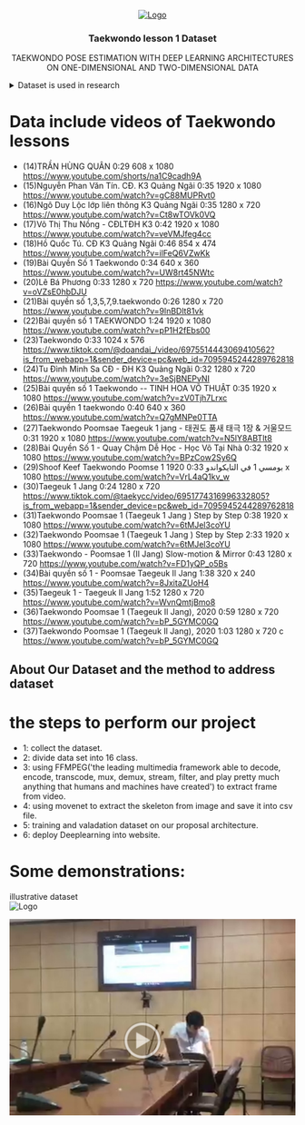 <br />
<div align="center">
  <a href="https://user-images.githubusercontent.com/96684519/236389100-e2e9efc1-9730-43d8-9b0e-21b32fac0052.png">
    <img src="https://user-images.githubusercontent.com/96684519/236389100-e2e9efc1-9730-43d8-9b0e-21b32fac0052.png" alt="Logo" width="200" height="200">
  </a>

  <h3 align="center">Taekwondo lesson 1 Dataset </h3>

  <p align="center">
    TAEKWONDO POSE ESTIMATION WITH DEEP LEARNING ARCHITECTURES ON ONE-DIMENSIONAL AND TWO-DIMENSIONAL DATA
    <br />
    
  </p>
</div>


<details>
  <summary>Dataset is used in research</summary>
  <ol>
    <li>
      <a >Our dataset</a>
      <ul>
        <li><a href="https://ctueduvn-my.sharepoint.com/personal/nthai_cit_ctu_edu_vn/_layouts/15/onedrive.aspx?ga=1&id=%2Fpersonal%2Fnthai%5Fcit%5Fctu%5Fedu%5Fvn%2FDocuments%2Farchived%2Dresearch%2Dpaper%2Dmaster%2DPhD%2Fdetai%2Dnckh%2Dsv%2FTSV2022%2D33%2Dhab1910216%40student%2Ectu%2Eedu%2Evn%2Ftsv2022%2D33%2Dshared%2Dfiles">TAEKWONDO LESSON 1 (click here)</a></li>
      </ul>
    </li>
    <li>
      <a >KTH (Human action dataset)</a>
      <ul>
        <li><a href="https://www.csc.kth.se/cvap/actions/">Include: walking, jogging, running, boxing, hand waving and hand clapping label (click here)</a></li>
      </ul>
    </li>
    
  </ol>
</details>

# Data include videos of Taekwondo lessons
- (14)TRẦN HÙNG QUÂN	0:29	608 x 1080			https://www.youtube.com/shorts/na1C9cadh9A
- (15)Nguyễn Phan Văn Tín. CĐ. K3 Quảng Ngãi	0:35	1920 x 1080			https://www.youtube.com/watch?v=gC88MUPRvt0
- (16)Ngô Duy Lộc lớp liên thông K3 Quảng Ngãi	0:35	1280 x 720			https://www.youtube.com/watch?v=Ct8wTOVk0VQ
- (17)Võ Thị Thu Nồng - CĐLTĐH K3	0:42	1920 x 1080			https://www.youtube.com/watch?v=veVMJfeg4cc
- (18)Hồ Quốc Tú. CĐ K3 Quảng Ngãi	0:46	854 x 474			https://www.youtube.com/watch?v=ilFeQ6VZwKk
- (19)Bài Quyền Số 1 Taekwondo	0:34	640 x 360			https://www.youtube.com/watch?v=UW8rt45NWtc
- (20)Lê Bá Phương	0:33	1280 x 720			https://www.youtube.com/watch?v=oVZsE0hbDJU
- (21)Bài quyền số 1,3,5,7,9.taekwondo	0:26	1280 x 720			https://www.youtube.com/watch?v=9lnBDlt81vk
- (22)Bài quyền số 1 TAEKWONDO	1:24	1920 x 1080			https://www.youtube.com/watch?v=pP1H2fEbs00
- (23)Taekwondo	0:33	1024 x 576			https://www.tiktok.com/@doandai_/video/6975514443069410562?is_from_webapp=1&sender_device=pc&web_id=7095945244289762818
- (24)Tu Đình Minh Sa CĐ - ĐH K3 Quảng Ngãi	0:32	1280 x 720			https://www.youtube.com/watch?v=3eSjBNEPvNI
- (25)Bài quyền số 1 Taekwondo -- TINH HOA VÕ THUẬT	0:35	1920 x 1080			https://www.youtube.com/watch?v=zV0Tjh7Lrxc
- (26)Bài quyền 1 taekwondo	0:40	640 x 360			https://www.youtube.com/watch?v=Q7gMNPe0TTA
- (27)Taekwondo Poomsae Taegeuk 1 jang - 태권도 품새 태극 1장 & 거울모드	0:31	1920 x 1080			https://www.youtube.com/watch?v=N5lY8ABTlt8
- (28)Bài Quyền Số 1 - Quay Chậm Dễ Học - Học Võ Tại Nhà	0:32	1920 x 1080			https://www.youtube.com/watch?v=BPzCow2Sy6Q
- (29)Shoof Keef Taekwondo Poomse 1 بومسي 1 في التايكواندو	0:33	1920 x 1080			https://www.youtube.com/watch?v=VrL4aQ1kv_w
- (30)Taegeuk 1 Jang	0:24	1280 x 720			https://www.tiktok.com/@taekycc/video/6951774316996332805?is_from_webapp=1&sender_device=pc&web_id=7095945244289762818
- (31)Taekwondo Poomsae 1 (Taegeuk 1 Jang ) Step by Step	0:38	1920 x 1080			https://www.youtube.com/watch?v=6tMJel3coYU
- (32)Taekwondo Poomsae 1 (Taegeuk 1 Jang ) Step by Step	2:33	1920 x 1080			https://www.youtube.com/watch?v=6tMJel3coYU
- (33)Taekwondo - Poomsae 1 (Il Jang) Slow-motion & Mirror	0:43	1280 x 720			https://www.youtube.com/watch?v=FD1yQP_o5Bs
- (34)Bài quyền số 1 - Poomsae Taegeuk Il Jang	1:38	320 x 240			https://www.youtube.com/watch?v=8JxitaZUoH4
- (35)Taegeuk 1 -  Taegeuk Il Jang	1:52	1280 x 720			https://www.youtube.com/watch?v=WvnQmtjBmo8
- (36)Taekwondo Poomsae 1 (Taegeuk Il Jang), 2020	0:59	1280 x 720			https://www.youtube.com/watch?v=bP_5GYMC0GQ
- (37)Taekwondo Poomsae 1 (Taegeuk Il Jang), 2020	1:03	1280 x 720		c	https://www.youtube.com/watch?v=bP_5GYMC0GQ

## About Our Dataset and the method to address dataset
# the steps to perform our project
- 1: collect the dataset.
- 2: divide data set into 16 class.
- 3: using FFMPEG('the leading multimedia framework able to decode, encode, transcode, mux, demux, stream, filter, and play pretty much anything that humans and machines have created') to extract frame from video.
- 4: using movenet to extract the skeleton from image and save it into csv file.
- 5: training and valadation dataset on our proposal architecture.
- 6: deploy Deeplearning into website.


# Some demonstrations:
illustrative dataset
<br/>
<img src="https://user-images.githubusercontent.com/96684519/236462342-2ca2c184-5b8d-4737-ac44-cae09b539561.png" alt="Logo" width="600" height="400">


[![Watch the video](https://github.com/thnguyencit/pose-classification/blob/main/video-nen.png)](https://drive.google.com/file/d/1Abs8udIyOKUwL8jaglik1wHbvKCBYBoS/view?usp=sharing)
